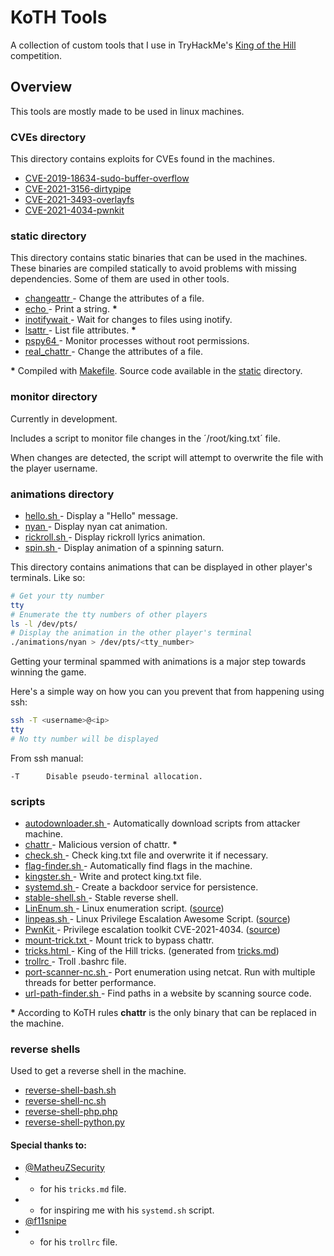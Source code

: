 # KoTH Tools

A collection of custom tools that I use in TryHackMe's
[King of the Hill](https://tryhackme.com/games/koth) competition.

## Overview

This tools are mostly made to be used in linux machines.

### CVEs directory

This directory contains exploits for CVEs found in the machines.

- [CVE-2019-18634-sudo-buffer-overflow ](CVEs/CVE-2019-18634-sudo-buffer-overflow/)
- [CVE-2021-3156-dirtypipe             ](CVEs/CVE-2021-3156-dirtypipe/)
- [CVE-2021-3493-overlayfs             ](CVEs/CVE-2021-3493-overlayfs/)
- [CVE-2021-4034-pwnkit                ](CVEs/CVE-2021-4034-pwnkit/)

### static directory

This directory contains static binaries that can be used in the machines.
These binaries are compiled statically to avoid problems with missing
dependencies. Some of them are used in other tools.

- [changeattr  ](static/changeattr)  - Change the attributes of a file.
- [echo        ](static/echo)        - Print a string. **\***
- [inotifywait ](static/inotifywait) - Wait for changes to files using inotify.
- [lsattr      ](static/lsattr)      - List file attributes. **\***
- [pspy64      ](static/pspy64)      - Monitor processes without root permissions.
- [real_chattr ](static/real_chattr) - Change the attributes of a file.

**\*** Compiled with [Makefile](static/Makefile). Source code available in the [static](static/) directory.

### monitor directory

Currently in development.

Includes a script to monitor file changes in the ´/root/king.txt´ file.

When changes are detected, the script will attempt to overwrite the file with the player username.

### animations directory

- [hello.sh    ](animations/hello.sh)    - Display a "Hello" message.
- [nyan        ](animations/nyan)        - Display nyan cat animation.
- [rickroll.sh ](animations/rickroll.sh) - Display rickroll lyrics animation.
- [spin.sh     ](animations/spin.sh)     - Display animation of a spinning saturn.

This directory contains animations that can be displayed in other player's terminals. Like so:

```bash
# Get your tty number
tty
# Enumerate the tty numbers of other players
ls -l /dev/pts/
# Display the animation in the other player's terminal
./animations/nyan > /dev/pts/<tty_number>
```

Getting your terminal spammed with animations is a major step towards winning the game.

Here's a simple way on how you can you prevent that from happening using ssh:

```bash
ssh -T <username>@<ip>
tty
# No tty number will be displayed
```

From ssh manual:

```
-T      Disable pseudo-terminal allocation.
```

<!-- TODO: Add more no tty examples -->

### scripts

- [autodownloader.sh  ](autodownloader.sh)  - Automatically download scripts from attacker machine.
- [chattr             ](chattr)             - Malicious version of chattr. **\***
- [check.sh           ](check.sh)           - Check king.txt file and overwrite it if necessary.
- [flag-finder.sh     ](flag-finder.sh)     - Automatically find flags in the machine.
- [kingster.sh        ](kingster.sh)        - Write and protect king.txt file.
- [systemd.sh         ](systemd.sh)         - Create a backdoor service for persistence.
- [stable-shell.sh    ](stable-shell.sh)    - Stable reverse shell.
- [LinEnum.sh         ](LinEnum.sh)         - Linux enumeration script. ([source](https://github.com/rebootuser/LinEnum))
- [linpeas.sh         ](linpeas.sh)         - Linux Privilege Escalation Awesome Script. ([source](https://github.com/carlospolop/PEASS-ng/tree/master/linPEAS))
- [PwnKit             ](PwnKit)             - Privilege escalation toolkit CVE-2021-4034. ([source](https://github.com/ly4k/PwnKit))
- [mount-trick.txt    ](mount-trick.txt)    - Mount trick to bypass chattr.
- [tricks.html        ](tricks.html)        - King of the Hill tricks. (generated from [tricks.md](tricks.md))
- [trollrc            ](trollrc)            - Troll .bashrc file.
- [port-scanner-nc.sh ](port-scanner-nc.sh) - Port enumeration using netcat. Run with multiple threads for better performance.
- [url-path-finder.sh ](url-path-finder.sh) - Find paths in a website by scanning source code.

**\*** According to KoTH rules **chattr** is the only binary that can be replaced in the machine.

### reverse shells

Used to get a reverse shell in the machine.

- [reverse-shell-bash.sh   ](reverse-shell-bash.sh)
- [reverse-shell-nc.sh     ](reverse-shell-nc.sh)
- [reverse-shell-php.php   ](reverse-shell-php.php)
- [reverse-shell-python.py ](reverse-shell-python.py)

#### Special thanks to:

- [@MatheuZSecurity](https://github.com/MatheuZSecurity)
- - for his `tricks.md` file.
- - for inspiring me with his `systemd.sh` script.
- [@f11snipe](https://github.com/f11snipe)
- - for his `trollrc` file.
